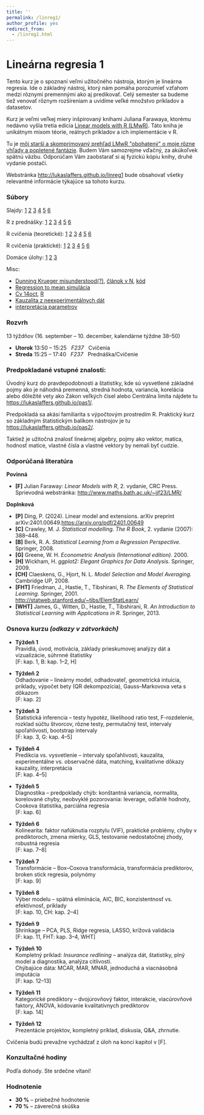 ```yaml
---
title: ''
permalink: /linreg1/
author_profile: yes
redirect_from:
  - /linreg1.html
---
```


# Lineárna regresia 1
Tento kurz je o spoznaní veľmi užitočného nástroja, ktorým je lineárna regresia. Ide o základný nástroj, ktorý nám pomáha porozumieť vzťahom medzi rôznymi premennými ako aj predikovať. Celý semester sa budeme tiež venovať rôznym rozšíreniam a uvidíme veľké množstvo príkladov a datasetov.

Kurz je veľmi veľkej miery inšpirovaný knihami Juliana Farawaya, ktorému nedávno vyšla tretia edícia [Linear models with R (LMwR)](https://julianfaraway.github.io/faraway/LMR/). Táto kniha je unikátnym mixom téorie, reálnych príkladov a ich implementácie v R.

Tu je [môj starší a skomprimovaný prehľad LMwR "obohatený" o moje rôzne vhľady a popletené fantázie](http://lukaslaffers.github.io/files/MAR1_poznamkyMain.pdf).
Budem Vám samozrejme vďačný, za akúkoľvek spätnú väzbu. Odporúčam Vám zaobstarať si aj fyzickú kópiu knihy, druhé vydanie postačí.

Webstránka <http://lukaslaffers.github.io/linreg1> bude obsahovať všetky relevantné informácie týkajúce sa tohoto kurzu.

### Súbory

Slajdy: 
[1](https://www.dropbox.com/scl/fi/eansoxj03u6dzn5sniya9/MAR1_1_lecture.pdf?rlkey=u5ocrwdfjzq0ig8hrgquii60k&dl=0)
[2](https://www.dropbox.com/scl/fi/nw4x5rcogdqgk2yi4nc1l/MAR1_2_lecture.pdf?rlkey=8wyo51vbbe5tbzrtz7of7i4g9&dl=0)
[3](https://www.dropbox.com/scl/fi/jeukmwv5xqkq03eurcol1/MAR1_3_lecture.pdf?rlkey=k1j9t5156ll3zezky331er160&dl=0)
[4](https://www.dropbox.com/scl/fi/zsvkkcito63zbp240591b/MAR1_4_lecture-2.pdf?rlkey=vt1u1olxxuwkym3y7tgqd2m2y&dl=0)
[5](https://www.dropbox.com/scl/fi/n48v0g7ga6ee6ba1ciojj/MAR1_5_lecture.pdf?rlkey=l16h12ssye4c4072jjrcwd73t&dl=0)
[6](https://www.dropbox.com/scl/fi/gk8cpr8n5qazy09kaifr3/MAR1_6_lecture.pdf?rlkey=86g9vq4vvzgxzlmyrfwhi8xc7&dl=0)

R z prednášky: 
[1](https://www.dropbox.com/scl/fi/vddxdof05wq9pl5flpecu/1.R?rlkey=sc7gcvxxfzmaxwjredlpypmo3&dl=0)
[2](https://www.dropbox.com/scl/fi/4wzlwuufkqhu6y6ghy55b/2.R?rlkey=sxmblirgxnbd4c9to99nvq554&dl=0)
[3](https://www.dropbox.com/scl/fi/7pwtte44dgcu8lsbrqs7z/3.R?rlkey=pf023bu35arzfe81kd6z8xzf4&dl=0)
[4](https://www.dropbox.com/scl/fi/jclzordcrrpckjf5bjqsi/4-5.R?rlkey=e8qzgd9an96gab77t60iwrqws&dl=0)
[5](https://www.dropbox.com/scl/fi/6r6yog8bw6txrrdllhpur/6diagnostics.R?rlkey=mfc84blaspbcru690tnp384o0&dl=0)
[6](https://www.dropbox.com/scl/fi/sp17cwmbta0pd8ipeemwv/7predictors.R?rlkey=w93c4vmc6lk4ik0z97xakxt63&dl=0)

R cvičenia (teoretické):
[1](https://www.dropbox.com/scl/fi/nbnmat5fybn9y4zme3lwt/Cv1_LL_2025.R?rlkey=2ywsqy3a4xbbziv73e7b9nv5f&dl=0)
[2](https://www.dropbox.com/scl/fi/dpbw36a27fizewfzd9vr3/Cv2_LL_2025.R?rlkey=deov8n72oy7yhb8wvjrca55r7&dl=0)
[3](https://www.dropbox.com/scl/fi/o3yxbw483amn2p6l44di1/Cv3_LL_2025.R?rlkey=8jgh6z6o1hlhh01c98cicvjt2&dl=0)
[4](https://www.dropbox.com/scl/fi/mexljsm2foi8tf52o9pq6/Cv4_LL_2025.R?rlkey=xlvt8ts80i646ix4021bb0yom&dl=0)
[5](https://www.dropbox.com/scl/fi/ggxni1lc71qphw9pn7a4m/Cv5_LL_2025.R?rlkey=ohek3touxwab1s1fldikfl428&dl=0)
[6](https://www.dropbox.com/scl/fi/6mtf653snzwt0v1v5flt7/Cv6_LL.R?rlkey=ponqhyu29yu4ofvrlfhs8whfi&dl=0)

R cvičenia (praktické):
[1](https://www.dropbox.com/scl/fi/dnfbpb2d3aufv7s6wq4a5/Ex1_Tutorial-Vizualizacia.R?rlkey=6n9ecepa0b0cn0u1jorwuwqwj&dl=0)
[2](https://www.dropbox.com/scl/fi/64uert1oipdthmig2kfh4/Ex2_Odhadovanie.R?rlkey=qbs12obgxhipfgrn9b2mzca8y&dl=0)
[3](https://www.dropbox.com/scl/fi/gh2qtvtul8h4ahxgufkjx/Ex3_Inferencia.R?rlkey=jb92xentxwx8jafe2t7jkv18u&dl=0)
[4](https://www.dropbox.com/scl/fi/a9s9hkta7x8t3f08s07cg/Ex4_PredVysvetl.R?rlkey=vospw1yv2kj59z5vsgwsagbrc&dl=0)
[5](https://www.dropbox.com/scl/fi/cto1cf990tk7j8hrfovtn/Ex5_Diagnostics.R?rlkey=3u44u9ckupcpsm2iu6by1lwm2&dl=0)
[6](https://www.dropbox.com/scl/fi/4nintc2z92n3bnh8es7nu/Ex6_Predictors.R?rlkey=1r1n0hd2b0so5z3y9u54051r9&dl=0)

Domáce úlohy:
[1](https://www.dropbox.com/scl/fi/rc3ccksvvyd0jnoiycrmh/2025_DU1.pdf?rlkey=3pr7h2tv2jqc2vlnbl74qv9bg&dl=0) 
[2](https://www.dropbox.com/scl/fi/q90j2mnzuvxyqdlo3vzuf/2025_DU2.pdf?rlkey=g1jehv536yaw7nit7mbsmczvq&dl=0)
[3](https://www.dropbox.com/scl/fi/o9ojg0k4vnjtewwp9njex/2025_DU3.pdf?rlkey=12l4no49mymm9anjhf2n8lhrp&dl=0)

Misc:

-  [Dunning Krueger misunderstood(?)](https://statmodeling.stat.columbia.edu/2021/10/12/can-the-dunning-kruger-effect-be-explained-as-a-misunderstanding-of-regression-to-the-mean/), [článok v N](https://dennikn.sk/2237274/plodi-nevedomost-sebavedomie-slavny-dunningov-krugerov-efekt-sa-netyka-len-hlupakov-ale-vacsiny-populacie/),  [kód](https://www.dropbox.com/scl/fi/ishoc8a5povlnw0mflciw/dk2.R?rlkey=jsj8lylvmnf3zkvovavfzwbv1&dl=0)
-  [Regression to mean simulácia](https://www.dropbox.com/scl/fi/h4k4afk3dec1rf234edqp/reg_to_mean_sim.R?rlkey=sj5dv5xrpsf5aewy499m9z31s&dl=0)
- [Cv 14oct](https://www.dropbox.com/scl/fi/zdngnvf8oferumrdrsv6e/cvic_14Oct.pdf?rlkey=haqxckfeorrz9utn9e4to5gn7&dl=0), [R](https://www.dropbox.com/scl/fi/sqx6ovipne48hg2qe1ojz/cvicenia14oct2025.R?rlkey=c4y02xllon0luwwjywjnui34k&dl=0)
- [Kauzalita z neexperimentálnych dát](https://www.youtube.com/watch?v=YwT0JCvRSaU)
- [interpretácia parametrov](https://www.dropbox.com/scl/fi/sq70no6sn1txvydsq7dyp/Interpretacia-koeficientov-priklad.R?rlkey=ah853boodu9kh8yg81o36062c&dl=0)

### Rozvrh

13 týždňov (16. september – 10. december, kalendárne týždne 38–50)

- **Utorok** 13:50 – 15:25 &nbsp; *F237* &nbsp; Cvičenia  
- **Streda** 15:25 – 17:40 &nbsp; *F237* &nbsp; Prednáška/Cvičenie


###  Predpokladané vstupné znalosti:  
Úvodný kurz do pravdepodobnosti a štatistiky, kde sú vysvetlené základné pojmy ako je náhodná premenná, stredná hodnota, variancia, korelácia alebo dôležité vety ako Zákon veľkých čísel alebo Centrálna limita nájdete tu <https://lukaslaffers.github.io/pas1/>.

Predpokladá sa akási familiarita s výpočtovým prostredím R. Praktický kurz so základným štatistickým balíkom nástrojov je tu <https://lukaslaffers.github.io/pas2/>.

Taktiež je užitočná znalosť lineárnej algebry, pojmy ako vektor, matica, hodnosť matice, vlastné čísla a vlastné vektory by nemali byť cudzie.



### Odporúčaná literatúra

**Povinná**

- **[F]** Julian Faraway: *Linear Models with R*, 2. vydanie, CRC Press.  
  Sprievodná webstránka: <http://www.maths.bath.ac.uk/~jjf23/LMR/>

**Doplnková**

- **[P]** Ding, P. (2024). Linear model and extensions. arXiv preprint arXiv:2401.00649.<https://arxiv.org/pdf/2401.00649>
- **[C]** Crawley, M. J. *Statistical modelling.* *The R Book*, 2. vydanie (2007): 388–448.  
- **[B]** Berk, R. A. *Statistical Learning from a Regression Perspective.* Springer, 2008.  
- **[G]** Greene, W. H. *Econometric Analysis (International edition).* 2000.  
- **[H]** Wickham, H. *ggplot2: Elegant Graphics for Data Analysis.* Springer, 2009.  
- **[CH]** Claeskens, G., Hjort, N. L. *Model Selection and Model Averaging.* Cambridge UP, 2008.  
- **[FHT]** Friedman, J., Hastie, T., Tibshirani, R. *The Elements of Statistical Learning.* Springer, 2001. <http://statweb.stanford.edu/~tibs/ElemStatLearn/>  
- **[WHT]** James, G., Witten, D., Hastie, T., Tibshirani, R. *An Introduction to Statistical Learning with Applications in R.* Springer, 2013.



### Osnova kurzu  *(odkazy v zátvorkách)*

- **Týždeň 1**  
  Pravidlá, úvod, motivácia, základy prieskumovej analýzy dát a vizualizácie, súhrnné štatistiky  
  [F: kap. 1, B: kap. 1–2, H]

- **Týždeň 2**  
  Odhadovanie – lineárny model, odhadovateľ, geometrická intuícia, príklady, výpočet bety (QR dekompozícia), Gauss–Markovova veta s dôkazom  
  [F: kap. 2]

- **Týždeň 3**  
  Štatistická inferencia – testy hypotéz, likelihood ratio test, F-rozdelenie, rozklad súčtu štvorcov, rôzne testy, permutačný test, intervaly spoľahlivosti, bootstrap intervaly  
  [F: kap. 3, G: kap. 4–5]

- **Týždeň 4**  
  Predikcia vs. vysvetlenie – intervaly spoľahlivosti, kauzalita, experimentálne vs. observačné dáta, matching, kvalitatívne dôkazy kauzality, interpretácia  
  [F: kap. 4–5]

- **Týždeň 5**  
  Diagnostika – predpoklady chýb: konštantná variancia, normalita, korelované chyby, neobvyklé pozorovania: leverage, odľahlé hodnoty, Cookova štatistika, parciálna regresia  
  [F: kap. 6]

- **Týždeň 6**  
  Kolinearita: faktor nafúknutia rozptylu (VIF), praktické problémy, chyby v prediktoroch, zmena mierky, GLS, testovanie nedostatočnej zhody, robustná regresia  
  [F: kap. 7–8]

- **Týždeň 7**  
  Transformácie – Box–Coxova transformácia, transformácia prediktorov, broken stick regresia, polynómy  
  [F: kap. 9]

- **Týždeň 8**  
  Výber modelu – spätná eliminácia, AIC, BIC, konzistentnosť vs. efektívnosť, príklady  
  [F: kap. 10, CH: kap. 2–4]

- **Týždeň 9**  
  Shrinkage – PCA, PLS, Ridge regresia, LASSO, krížová validácia  
  [F: kap. 11, FHT: kap. 3–4, WHT]

- **Týždeň 10**  
  Kompletný príklad: *Insurance redlining* – analýza dát, štatistiky, plný model a diagnostika, analýza citlivosti.  
  Chýbajúce dáta: MCAR, MAR, MNAR, jednoduchá a viacnásobná imputácia  
  [F: kap. 12–13]

- **Týždeň 11**  
  Kategorické prediktory – dvojúrovňový faktor, interakcie, viacúrovňové faktory, ANOVA, kódovanie kvalitatívnych prediktorov  
  [F: kap. 14]

- **Týždeň 12**  
  Prezentácie projektov, kompletný príklad, diskusia, Q&A, zhrnutie.

Cvičenia budú prevažne vychádzať z úloh na konci kapitol v [F].


### Konzultačné hodiny

Podľa dohody. Ste srdečne vítaní!


### Hodnotenie

- **30 %** – priebežné hodnotenie
- **70 %** – záverečná skúška  